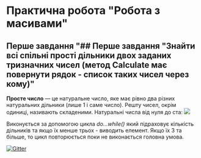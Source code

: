 # Практична робота "Робота з масивами"
## **Перше завдання** "## **Перше завдання** "Знайти всі спільні прості дільники двох заданих тризначних чисел (метод Calculate має повернути рядок - список таких чисел через кому)"
**Просте число**  — це натуральне число, яке має рівно два різних натуральних дільники (лише 1 і саме число). Решту чисел, окрім одиниці, називають складеними.
Натуральні числа від нуля до ста:
![](https://upload.wikimedia.org/wikipedia/commons/thumb/5/50/Primencomposite0100.svg/220px-Primencomposite0100.svg.png)

Виконується за допомогою цикла *do...while()* який підраховує кількість дільників та якщо їх менше трьох - виводить елемент. Якщо їх 3 та більше, то цикл повторюється поки не виконається головна умова.

[![Gitter](https://badges.gitter.im/PPC-SE-2020/OOP.svg)](https://gitter.im/PPC-SE-2020/OOP?utm_source=badge&utm_medium=badge&utm_campaign=pr-badge)
